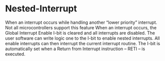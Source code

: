 # Nested-Interrupt
When an interrupt occurs while handling another “lower priority” interrupt. Not all microcontrollers support this feature When an interrupt occurs, the Global Interrupt Enable I-bit is cleared and all interrupts are disabled. The user software can write logic one to the I-bit to enable nested interrupts. All enable interrupts can then interrupt the current interrupt routine. The I-bit is automatically set when a Return from Interrupt instruction – RETI – is executed.
